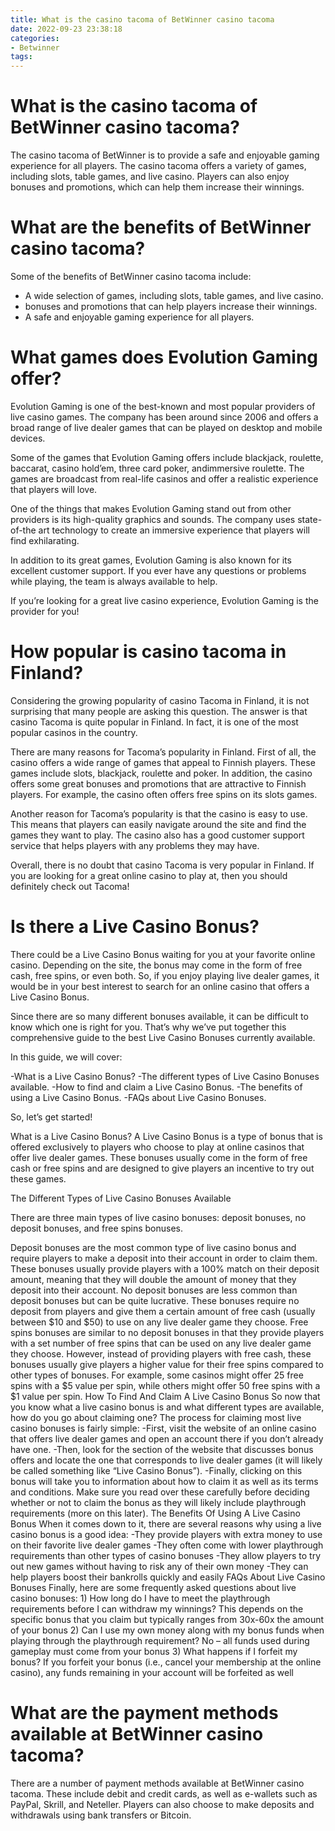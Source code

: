 ```yaml
---
title: What is the casino tacoma of BetWinner casino tacoma
date: 2022-09-23 23:38:18
categories:
- Betwinner
tags:
---
```



#  What is the casino tacoma of BetWinner casino tacoma?

The casino tacoma of BetWinner is to provide a safe and enjoyable gaming experience for all players. The casino tacoma offers a variety of games, including slots, table games, and live casino. Players can also enjoy bonuses and promotions, which can help them increase their winnings.

#  What are the benefits of BetWinner casino tacoma?

Some of the benefits of BetWinner casino tacoma include:

- A wide selection of games, including slots, table games, and live casino.
- bonuses and promotions that can help players increase their winnings.
- A safe and enjoyable gaming experience for all players.

#  What games does Evolution Gaming offer?

Evolution Gaming is one of the best-known and most popular providers of live casino games. The company has been around since 2006 and offers a broad range of live dealer games that can be played on desktop and mobile devices.

Some of the games that Evolution Gaming offers include blackjack, roulette, baccarat, casino hold’em, three card poker, andimmersive roulette. The games are broadcast from real-life casinos and offer a realistic experience that players will love.

One of the things that makes Evolution Gaming stand out from other providers is its high-quality graphics and sounds. The company uses state-of-the art technology to create an immersive experience that players will find exhilarating.

In addition to its great games, Evolution Gaming is also known for its excellent customer support. If you ever have any questions or problems while playing, the team is always available to help.

If you’re looking for a great live casino experience, Evolution Gaming is the provider for you!

#  How popular is casino tacoma in Finland?

Considering the growing popularity of casino Tacoma in Finland, it is not surprising that many people are asking this question. The answer is that casino Tacoma is quite popular in Finland. In fact, it is one of the most popular casinos in the country.

There are many reasons for Tacoma’s popularity in Finland. First of all, the casino offers a wide range of games that appeal to Finnish players. These games include slots, blackjack, roulette and poker. In addition, the casino offers some great bonuses and promotions that are attractive to Finnish players. For example, the casino often offers free spins on its slots games.

Another reason for Tacoma’s popularity is that the casino is easy to use. This means that players can easily navigate around the site and find the games they want to play. The casino also has a good customer support service that helps players with any problems they may have.

Overall, there is no doubt that casino Tacoma is very popular in Finland. If you are looking for a great online casino to play at, then you should definitely check out Tacoma!

#  Is there a Live Casino Bonus?

There could be a Live Casino Bonus waiting for you at your favorite online casino. Depending on the site, the bonus may come in the form of free cash, free spins, or even both. So, if you enjoy playing live dealer games, it would be in your best interest to search for an online casino that offers a Live Casino Bonus.

Since there are so many different bonuses available, it can be difficult to know which one is right for you. That’s why we’ve put together this comprehensive guide to the best Live Casino Bonuses currently available.

In this guide, we will cover:

-What is a Live Casino Bonus?
-The different types of Live Casino Bonuses available.
-How to find and claim a Live Casino Bonus.
-The benefits of using a Live Casino Bonus.
-FAQs about Live Casino Bonuses.

So, let’s get started!

What is a Live Casino Bonus?
A Live Casino Bonus is a type of bonus that is offered exclusively to players who choose to play at online casinos that offer live dealer games. These bonuses usually come in the form of free cash or free spins and are designed to give players an incentive to try out these games.

The Different Types of Live Casino Bonuses Available 

There are three main types of live casino bonuses: deposit bonuses, no deposit bonuses, and free spins bonuses.

  Deposit bonuses are the most common type of live casino bonus and require players to make a deposit into their account in order to claim them. These bonuses usually provide players with a 100% match on their deposit amount, meaning that they will double the amount of money that they deposit into their account.   No deposit bonuses are less common than deposit bonuses but can be quite lucrative. These bonuses require no deposit from players and give them a certain amount of free cash (usually between $10 and $50) to use on any live dealer game they choose.   Free spins bonuses are similar to no deposit bonuses in that they provide players with a set number of free spins that can be used on any live dealer game they choose. However, instead of providing players with free cash, these bonuses usually give players a higher value for their free spins compared to other types of bonuses. For example, some casinos might offer 25 free spins with a $5 value per spin, while others might offer 50 free spins with a $1 value per spin. How To Find And Claim A Live Casino Bonus  So now that you know what a live casino bonus is and what different types are available, how do you go about claiming one? The process for claiming most live casino bonuses is fairly simple: -First, visit the website of an online casino that offers live dealer games and open an account there if you don’t already have one. -Then, look for the section of the website that discusses bonus offers and locate the one that corresponds to live dealer games (it will likely be called something like “Live Casino Bonus”). -Finally, clicking on this bonus will take you to information about how to claim it as well as its terms and conditions. Make sure you read over these carefully before deciding whether or not to claim the bonus as they will likely include playthrough requirements (more on this later). The Benefits Of Using A Live Casino Bonus When it comes down to it, there are several reasons why using a live casino bonus is a good idea: -They provide players with extra money to use on their favorite live dealer games -They often come with lower playthrough requirements than other types of casino bonuses -They allow players to try out new games without having to risk any of their own money -They can help players boost their bankrolls quickly and easily FAQs About Live Casino Bonuses Finally, here are some frequently asked questions about live casino bonuses: 1) How long do I have to meet the playthrough requirements before I can withdraw my winnings? This depends on the specific bonus that you claim but typically ranges from 30x-60x the amount of your bonus 2) Can I use my own money along with my bonus funds when playing through the playthrough requirement? No – all funds used during gameplay must come from your bonus 3) What happens if I forfeit my bonus? If you forfeit your bonus (i.e., cancel your membership at the online casino), any funds remaining in your account will be forfeited as well

#  What are the payment methods available at BetWinner casino tacoma?

There are a number of payment methods available at BetWinner casino tacoma. These include debit and credit cards, as well as e-wallets such as PayPal, Skrill, and Neteller. Players can also choose to make deposits and withdrawals using bank transfers or Bitcoin.